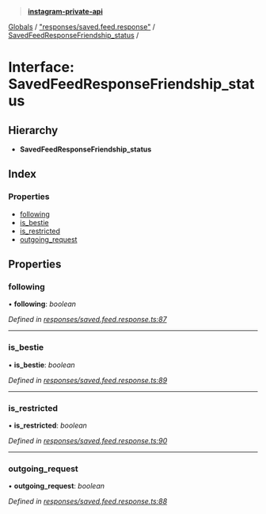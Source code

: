 > **[instagram-private-api](../README.md)**

[Globals](../README.md) / ["responses/saved.feed.response"](../modules/_responses_saved_feed_response_.md) / [SavedFeedResponseFriendship_status](_responses_saved_feed_response_.savedfeedresponsefriendship_status.md) /

# Interface: SavedFeedResponseFriendship_status

## Hierarchy

* **SavedFeedResponseFriendship_status**

## Index

### Properties

* [following](_responses_saved_feed_response_.savedfeedresponsefriendship_status.md#following)
* [is_bestie](_responses_saved_feed_response_.savedfeedresponsefriendship_status.md#is_bestie)
* [is_restricted](_responses_saved_feed_response_.savedfeedresponsefriendship_status.md#is_restricted)
* [outgoing_request](_responses_saved_feed_response_.savedfeedresponsefriendship_status.md#outgoing_request)

## Properties

###  following

• **following**: *boolean*

*Defined in [responses/saved.feed.response.ts:87](https://github.com/dilame/instagram-private-api/blob/3e16058/src/responses/saved.feed.response.ts#L87)*

___

###  is_bestie

• **is_bestie**: *boolean*

*Defined in [responses/saved.feed.response.ts:89](https://github.com/dilame/instagram-private-api/blob/3e16058/src/responses/saved.feed.response.ts#L89)*

___

###  is_restricted

• **is_restricted**: *boolean*

*Defined in [responses/saved.feed.response.ts:90](https://github.com/dilame/instagram-private-api/blob/3e16058/src/responses/saved.feed.response.ts#L90)*

___

###  outgoing_request

• **outgoing_request**: *boolean*

*Defined in [responses/saved.feed.response.ts:88](https://github.com/dilame/instagram-private-api/blob/3e16058/src/responses/saved.feed.response.ts#L88)*